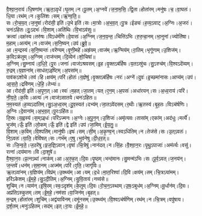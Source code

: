 

  
वै॒श्वा॒न॒राय॑।धि॒षणा॑म्।ऋ॒त॒ऽवृधे॑।घृ॒तम्।न।पू॒तम्।अ॒ग्नये॑।ज॒ना॒म॒सि॒।द्वि॒ता।होता॑रम्।मनु॑षः।च॒।वा॒घतः॑।धि॒या।रथ॑म्।न।कुलि॑शः।सम्।ऋ॒ण्व॒ति॒॥  
सः।रो॒च॒य॒त्।ज॒नुषा॑।रोद॑सी॒ इति॑।उ॒भे इति॑।सः।मा॒त्रोः।अ॒भ॒व॒त्।पु॒त्रः।ईड्यः॑।ह॒व्य॒ऽवाट्।अ॒ग्निः।अ॒जरः॑।चनः॑ऽहितः।दुः॒ऽदभः॑।वि॒शाम्।अति॑थिः।वि॒भाऽव॑सुः॥  
क्रत्वा॑।दक्ष॑स्य।तरु॑षः।विऽध॑र्मणि।दे॒वासः॑।अ॒ग्निम्।ज॒न॒य॒न्त॒।चित्ति॑ऽभिः।रु॒रु॒चा॒नम्।भा॒नुना॑।ज्योति॑षा।म॒हाम्।अत्य॑म्।न।वाज॑म्।स॒नि॒ष्यन्।उप॑।ब्रु॒वे॒॥  
आ।म॒न्द्रस्य॑।स॒नि॒ष्यन्तः॑।वरे॑ण्यम्।वृ॒णी॒महे॑।अह्र॑यम्।वाज॑म्।ऋ॒ग्मिय॑म्।रा॒तिम्।भृगू॑णाम्।उ॒शिज॑म्।क॒विऽक्र॑तुम्।अ॒ग्निम्।राज॑न्तम्।दि॒व्येन॑।शो॒चिषा॑॥  
अ॒ग्निम्।सु॒म्नाय॑।द॒धि॒रे॒।पु॒रः।जनाः॑।वाज॑ऽश्रवसम्।इ॒ह।वृ॒क्तऽब॑र्हिषः।य॒तऽस्रु॑चः।सु॒ऽरुच॑म्।वि॒श्वऽदे॑व्यम्।रु॒द्रम्।य॒ज्ञाना॑म्।साध॑त्ऽइष्टिम्।अ॒पसा॑म्॥  
पाव॑कऽशोचे।तव॑।हि।क्षय॑म्।परि॑।होतः॑।य॒ज्ञेषु॑।वृ॒क्तऽब॑र्हिषः।नरः॑।अग्ने॑।दुवः॑।इ॒च्छमा॑नासः।आप्य॑म्।उप॑।आ॒स॒ते॒।द्रवि॑णम्।धे॒हि॒।तेभ्यः॑॥  
आ।रोद॑सी॒ इति॑।अ॒पृ॒ण॒त्।आ।स्वः॑।म॒हत्।जा॒तम्।यत्।ए॒न॒म्।अ॒पसः॑।अधा॑रयन्।सः।अ॒ध्व॒राय॑।परि॑।नी॒य॒ते॒।क॒विः।अत्यः॑।न।वाज॑ऽसातये।चनः॑ऽहितः॥  
न॒म॒स्यत॑।ह॒व्यऽदा॑तिम्।सु॒ऽअ॒ध्व॒रम्।दु॒व॒स्यत॑।दभ्य॑म्।जा॒तऽवे॑दसम्।र॒थीः।ऋ॒तस्य॑।बृ॒ह॒तः।विऽच॑र्षणिः।अ॒ग्निः।दे॒वाना॑म्।अ॒भ॒व॒त्।पु॒रःऽहि॑तः॥  
ति॒स्रः।य॒ह्वस्य॑।स॒म्ऽइधः॑।परि॑ऽज्मनः।अ॒ग्नेः।अ॒पु॒न॒न्।उ॒शिजः॑।अमृ॑त्यवः।तासा॑म्।एका॑म्।अद॑धुः।मर्त्ये॑।भुज॑म्।ऊँ॒ इति॑।लो॒कम्।ऊँ॒ इति॑।द्वे इति॑।उप॑।जा॒मिम्।ई॒य॒तुः॒॥  
वि॒शाम्।क॒विम्।वि॒श्पति॑म्।मानु॑षीः।इषः॑।सम्।सी॒म्।अ॒कृ॒ण्व॒न्।स्वऽधि॑तिम्।न।तेज॑से।सः।उ॒त्ऽवतः॑।नि॒ऽवतः॑।या॒ति॒।वेवि॑षत्।सः।गर्भ॑म्।ए॒षु।भुव॑नेषु।दी॒ध॒र॒त्॥  
सः।जि॒न्व॒ते॒।ज॒ठरे॑षु।प्र॒ज॒ज्ञि॒ऽवान्।वृषा॑।चि॒त्रेषु॑।नान॑दत्।न।सिं॒हः।वै॒श्वा॒न॒रः।पृ॒थु॒ऽपाजाः॑।अम॑र्त्यः।वसु॑।रत्ना॑।दय॑मानः।वि।दा॒शुषे॑॥  
वै॒श्वा॒न॒रः।प्र॒त्नऽथा॑।नाक॑म्।आ।अ॒रु॒ह॒त्।दि॒वः।पृ॒ष्ठम्।भन्द॑मानः।सु॒मन्म॑ऽभिः।सः।पू॒र्व॒ऽवत्।ज॒नय॑न्।ज॒न्तवे॑।धन॑म्।स॒मा॒नम्।अज्म॑म्।परि॑।ए॒ति॒।जागृ॑विः॥  
ऋ॒तऽवा॑नम्।य॒ज्ञिय॑म्।विप्र॑म्।उ॒क्थ्य॑म्।आ।यम्।द॒धे।मा॒त॒रिश्वा॑।दि॒वि।क्षय॑म्।तम्।चि॒त्रऽया॑मम्।हरि॑ऽकेशम्।ई॒म॒हे॒।सु॒ऽदी॒तिम्।अ॒ग्निम्।सु॒वि॒ताय॑।नव्य॑से॥  
शुचि॑म्।न।याम॑न्।इ॒षि॒रम्।स्वः॒ऽदृश॑म्।के॒तुम्।दि॒वः।रो॒च॒न॒ऽस्थाम्।उ॒षः॒ऽबुध॑म्।अ॒ग्निम्।मू॒र्धान॑म्।दि॒वः।अप्र॑तिऽस्कुतम्।तम्।ई॒म॒हे॒।नम॑सा।वा॒जिन॑म्।बृ॒हत्॥  
म॒न्द्रम्।होता॑रम्।शुचि॑म्।अद्व॑याविनम्।दमू॑नसम्।उ॒क्थ्य॑म्।वि॒श्वऽच॑र्षणिम्।रथ॑म्।न।चि॒त्रम्।वपु॑षाय।द॒र्श॒तम्।मनुः॑ऽहितम्।सद॑म्।इत्।रा॒यः।ई॒म॒हे॒॥  
